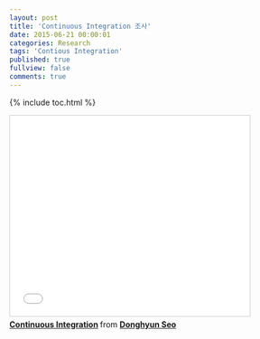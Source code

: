 ```yaml
---
layout: post
title: 'Continuous Integration 조사'
date: 2015-06-21 00:00:01
categories: Research
tags: 'Contious Integration'
published: true
fullview: false
comments: true
---
```


{% include toc.html %}

<iframe src="//www.slideshare.net/slideshow/embed_code/key/3MPnjmyCh0VddP" width="425" height="355" frameborder="0" marginwidth="0" marginheight="0" scrolling="no" style="border:1px solid #CCC; border-width:1px; margin-bottom:5px; max-width: 100%;" allowfullscreen> </iframe> <div style="margin-bottom:5px"> <strong> <a href="//www.slideshare.net/DonghyunSeo3/ci-49635777" title="Continuous Integration" target="_blank">Continuous Integration</a> </strong> from <strong><a href="//www.slideshare.net/DonghyunSeo3" target="_blank">Donghyun Seo</a></strong> </div>

